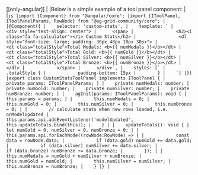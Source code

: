 [[only-angular]]
|
|Below is a simple example of a tool panel component:
|
|```js
|import {Component} from "@angular/core";
|import {IToolPanel, IToolPanelParams, RowNode} from "@ag-grid-community/core";
|
|@Component({
|    selector: 'custom-stats',
|    template: `
|      <div style="text-align: center">
|      <span>
|                <h2><i class="fa fa-calculator"></i> Custom Stats</h2>
|                <dl style="font-size: large; padding: 30px 40px 10px 30px">
|                    <dt class="totalStyle">Total Medals: <b>{{ numMedals }}</b></dt>
|                    <dt class="totalStyle">Total Gold: <b>{{ numGold }}</b></dt>
|                    <dt class="totalStyle">Total Silver: <b>{{ numSilver }}</b></dt>
|                    <dt class="totalStyle">Total Bronze: <b>{{ numBronze }}</b></dt>
|                </dl>
|            </span>
|      </div>`,
|    styles: [`
|        .totalStyle {
|            padding-bottom: 15px
|        }
|    `]
|})
|export class CustomStatsToolPanel implements IToolPanel {
|    private params: IToolPanelParams;
|
|    private numMedals: number;
|    private numGold: number;
|    private numSilver: number;
|    private numBronze: number;
|
|    agInit(params: IToolPanelParams): void {
|        this.params = params;
|
|        this.numMedals = 0;
|        this.numGold = 0;
|        this.numSilver = 0;
|        this.numBronze = 0;
|
|        // calculate stats when new rows loaded, i.e. onModelUpdated
|        this.params.api.addEventListener('modelUpdated', this.updateTotals.bind(this));
|    }
|
|    updateTotals(): void {
|        let numGold = 0, numSilver = 0, numBronze = 0;
|
|        this.params.api.forEachNode((rowNode:RowNode) => {
|            const data = rowNode.data;
|            if (data.gold) numGold += data.gold;
|            if (data.silver) numSilver += data.silver;
|            if (data.bronze) numBronze += data.bronze;
|        });
|
|        this.numMedals = numGold + numSilver + numBronze;
|        this.numGold = numGold;
|        this.numSilver = numSilver;
|        this.numBronze = numBronze;
|    }
|}
|```
